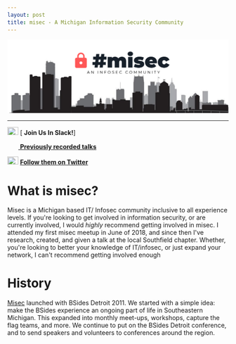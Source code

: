 ```yaml
---
layout: post
title: misec - A Michigan Information Security Community
---
```


![](https://github.com/AnthonyTippy/Images/blob/master/An%20Infosec%20Community.png?raw=true)

---

<img src="https://junkee.com/wp-content/uploads/2019/03/slack.jpg" data-canonical-src="https://junkee.com/wp-content/uploads/2019/03/slack.jpg" width="25" height="18" /> [ **Join Us In Slack!**]

<img src="https://banner2.kisspng.com/20180514/txe/kisspng-youtube-logo-5afa04958ecbc5.7692802515263346135849.jpg" data-canonical-src="https://banner2.kisspng.com/20180514/txe/kisspng-youtube-logo-5afa04958ecbc5.7692802515263346135849.jpg" width="25" height="15" />[ **Previously recorded talks**](https://www.youtube.com/user/MiSecGroup)

<img src="https://static01.nyt.com/images/2014/08/10/magazine/10wmt/10wmt-articleLarge-v4.jpg?quality=75&auto=webp&disable=upscale" data-canonical-src="https://static01.nyt.com/images/2014/08/10/magazine/10wmt/10wmt-articleLarge-v4.jpg?quality=75&auto=webp&disable=upscale" width="25" height="18" /> [**Follow them on Twitter**](https://twitter.com/MiSec)

# What is misec?

Misec is a Michigan based IT/ Infosec community inclusive to all experience levels.  If you're looking to get involved in information security, or are currently involved, I would *highly* recommend getting involved in misec.  I attended my first misec meetup in June of 2018, and since then I've research, created, and given a talk at the local Southfield chapter.  Whether, you're looking to better your knowledge of IT/infosec, or just expand your network, I can't recommend getting involved enough

# History
[Misec](https://www.misec.us/) launched with BSides Detroit 2011. We started with a simple idea: make the BSides experience an ongoing part of life in Southeastern Michigan. This expanded into monthly meet-ups, workshops, capture the flag teams, and more. We continue to put on the BSides Detroit conference, and to send speakers and volunteers to conferences around the region.


